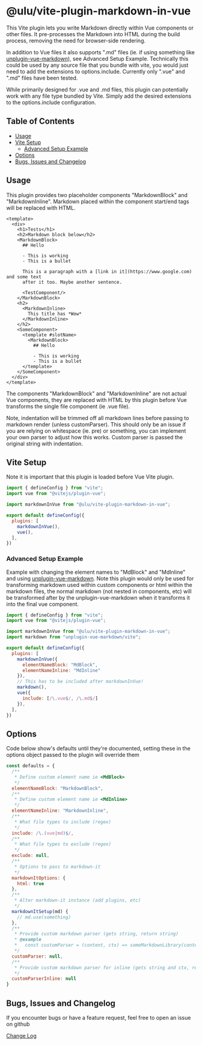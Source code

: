 # @ulu/vite-plugin-markdown-in-vue

This Vite plugin lets you write Markdown directly within Vue components or other files. It pre-processes the Markdown into HTML during the build process, removing the need for browser-side rendering.

In addition to Vue files it also supports ".md" files (ie. if using something like [unplugin-vue-markdown]((https://github.com/unplugin/unplugin-vue-markdown))), see Advanced Setup Example. Technically this could be used by any source file that you bundle with vite, you would just need to add the extensions to options.include. Currently only ".vue" and ".md" files have been tested.

While primarily designed for .vue and .md files, this plugin can potentially work with any file type bundled by Vite. Simply add the desired extensions to the options.include configuration.

## Table of Contents

- [Usage](#usage)
- [Vite Setup](#vite-setup)
  - [Advanced Setup Example](#advanced-setup-example)
- [Options](#options)
- [Bugs, Issues and Changelog](#bugs-issues-and-changelog)

## Usage

This plugin provides two placeholder components "MarkdownBlock" and "MarkdownInline". Markdown placed within the component start/end tags will be replaced with HTML.

```vue
<template>
  <div>
    <h1>Tests</h1>
    <h2>Markdown block below</h2>
    <MarkdownBlock>
      ## Hello

      - This is working
      - This is a bullet

      This is a paragraph with a [link in it](https://www.google.com) and some text
      after it too. Maybe another sentence.

      <TestComponent/>
    </MarkdownBlock>
    <h2>
      <MarkdownInline>
        This title has *Wow*
      </MarkdownInline>
    </h2>
    <SomeComponent>
      <template #slotName>
        <MarkdownBlock>
          ## Hello

          - This is working
          - This is a bullet
      </template>
    </SomeComponent>
  </div>
</template>
```

The components "MarkdownBlock" and "MarkdownInline" are not actual Vue components, they are replaced with HTML by this plugin before Vue transforms the single file component (ie .vue file).

Note, indentation will be trimmed off all markdown lines before passing to markdown render (unless customParser). This should only be an issue if you are relying on whitespace (ie. pre) or something, you can implement your own parser to adjust how this works. Custom parser is passed the original string with indentation.

## Vite Setup

Note it is important that this plugin is loaded before Vue Vite plugin.

```js
import { defineConfig } from "vite";
import vue from "@vitejs/plugin-vue";

import markdownInVue from "@ulu/vite-plugin-markdown-in-vue";

export default defineConfig({
  plugins: [
    markdownInVue(),
    vue(),
  ],
})
```

### Advanced Setup Example

Example with changing the element names to "MdBlock" and "MdInline" and using [unplugin-vue-markdown](https://github.com/unplugin/unplugin-vue-markdown). Note this plugin would only be used for transforming markdown used within custom components or html within the markdown files, the normal markdown (not nested in components, etc) will be transformed after by the unplugin-vue-markdown when it transforms it into the final vue component.

```js
import { defineConfig } from "vite";
import vue from "@vitejs/plugin-vue";

import markdownInVue from "@ulu/vite-plugin-markdown-in-vue";
import markdown from "unplugin-vue-markdown/vite";

export default defineConfig({
  plugins: [
    markdownInVue({
      elementNameBlock: "MdBlock",
      elementNameInline: "MdInline"
    }),
    // This has to be included after markdownInVue! 
    markdown(),
    vue({
      include: [/\.vue$/, /\.md$/]
    }),
  ],
})
```

## Options

Code below show's defaults until they're documented, setting these in the options object passed to the plugin will override them

```js
const defaults = {
  /**
   * Define custom element name ie <MdBlock>
   */
  elementNameBlock: "MarkdownBlock",
  /**
   * Define custom element name ie <MdInline>
   */
  elementNameInline: "MarkdownInline",
  /**
   * What file types to include (regex)
   */
  include: /\.(vue|md)$/,
  /**
   * What file types to exclude (regex)
   */
  exclude: null,
  /**
   * Options to pass to markdown-it
   */
  markdownItOptions: {
    html: true
  },
  /**
   * Alter markdown-it instance (add plugins, etc)
   */
  markdownItSetup(md) {
    // md.use(something)
  },
  /**
   * Provide custom markdown parser (gets string, return string)
   * @example 
   *   const customParser = (content, ctx) => someMarkdownLibrary(content)
   */
  customParser: null,
  /**
   * Provide custom markdown parser for inline (gets string and ctx, return string)
   */
  customParserInline: null
}
```

## Bugs, Issues and Changelog

If you encounter bugs or have a feature request, feel free to open an issue on github

[Change Log](CHANGELOG.md)